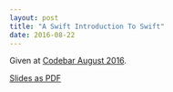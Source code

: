 ```yaml
---
layout: post
title: "A Swift Introduction To Swift"
date: 2016-08-22
---
```


Given at [Codebar August 2016](https://codebar.io/meetings/monthly-aug-2016).

<script async class="speakerdeck-embed" data-id="4807b91f2b184591a82dcd8c1c2cee40" data-ratio="1.77777777777778" src="//speakerdeck.com/assets/embed.js"></script>

[Slides as PDF](/assets/a-swift-introduction-to-swift.pdf)

